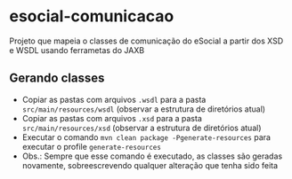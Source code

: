 # esocial-comunicacao

Projeto que mapeia o classes de comunicação do eSocial a partir dos XSD e WSDL usando ferrametas do JAXB

## Gerando classes

- Copiar as pastas com arquivos `.wsdl` para a pasta `src/main/resources/wsdl` (observar a estrutura de diretórios atual)
- Copiar as pastas com arquivos `.xsd` para a pasta `src/main/resources/xsd` (observar a estrutura de diretórios atual)
- Executar o comando `mvn clean package -Pgenerate-resources` para executar o profile `generate-resources`
- Obs.: Sempre que esse comando é executado, as classes são geradas novamente, sobreescrevendo qualquer alteração que tenha sido feita
